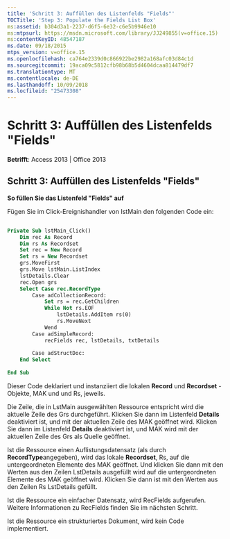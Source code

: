 ```yaml
---
title: 'Schritt 3: Auffüllen des Listenfelds "Fields"'
TOCTitle: 'Step 3: Populate the Fields List Box'
ms:assetid: b304d3a1-2237-d6f5-6e32-c6e5b9946e10
ms:mtpsurl: https://msdn.microsoft.com/library/JJ249855(v=office.15)
ms:contentKeyID: 48547187
ms.date: 09/18/2015
mtps_version: v=office.15
ms.openlocfilehash: ca764e2339d0c866922be2982a168afc03d84c1d
ms.sourcegitcommit: 19aca09c5812cfb98b68b5d4604dcaa814479df7
ms.translationtype: MT
ms.contentlocale: de-DE
ms.lasthandoff: 10/09/2018
ms.locfileid: "25473308"
---
```

# <a name="step-3-populate-the-fields-list-box"></a>Schritt 3: Auffüllen des Listenfelds "Fields"


**Betrifft**: Access 2013 | Office 2013

## <a name="step-3-populate-the-fields-list-box"></a>Schritt 3: Auffüllen des Listenfelds "Fields"

**So füllen Sie das Listenfeld "Fields" auf**

Fügen Sie im Click-Ereignishandler von IstMain den folgenden Code ein:

```vb 
 
Private Sub lstMain_Click() 
    Dim rec As Record 
    Dim rs As Recordset 
    Set rec = New Record 
    Set rs = New Recordset 
    grs.MoveFirst 
    grs.Move lstMain.ListIndex 
    lstDetails.Clear 
    rec.Open grs 
    Select Case rec.RecordType 
        Case adCollectionRecord: 
            Set rs = rec.GetChildren 
            While Not rs.EOF 
                lstDetails.AddItem rs(0) 
                rs.MoveNext 
            Wend 
        Case adSimpleRecord: 
            recFields rec, lstDetails, txtDetails 
             
        Case adStructDoc: 
    End Select 
     
End Sub 
```

Dieser Code deklariert und instanziiert die lokalen **Record** und **Recordset** -Objekte, MAK und und Rs, jeweils.

Die Zeile, die in LstMain ausgewählten Ressource entspricht wird die aktuelle Zeile des Grs durchgeführt. Klicken Sie dann im Listenfeld **Details** deaktiviert ist, und mit der aktuellen Zeile des MAK geöffnet wird. Klicken Sie dann im Listenfeld **Details** deaktiviert ist, und MAK wird mit der aktuellen Zeile des Grs als Quelle geöffnet.

Ist die Ressource einen Auflistungsdatensatz (als durch **RecordType**angegeben), wird das lokale **Recordset**, Rs, auf die untergeordneten Elemente des MAK geöffnet. Und klicken Sie dann mit den Werten aus den Zeilen LstDetails ausgefüllt wird auf die untergeordneten Elemente des MAK geöffnet wird. Klicken Sie dann ist mit den Werten aus den Zeilen Rs LstDetails gefüllt.

Ist die Ressource ein einfacher Datensatz, wird RecFields aufgerufen. Weitere Informationen zu RecFields finden Sie im nächsten Schritt.

Ist die Ressource ein strukturiertes Dokument, wird kein Code implementiert.

